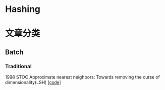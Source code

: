 # Hashing  
# 文章分类  
## Batch  
### Traditional  
1998 STOC Approximate nearest neighbors: Towards removing the curse of dimensionality(LSH) [[code]](https://github.com/RUSH-LAB/LSH_Memory "悬停显示")  
